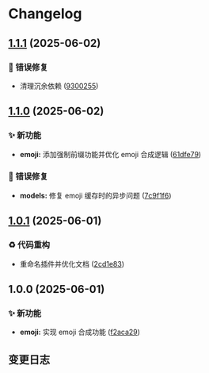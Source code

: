 # Changelog

## [1.1.1](https://github.com/CandriaJS/karin-plugin-emojimix/compare/v1.1.0...v1.1.1) (2025-06-02)


### 🐛 错误修复

* 清理沉余依赖 ([9300255](https://github.com/CandriaJS/karin-plugin-emojimix/commit/9300255a2e15dd139569d48146eb52f6ca988c54))

## [1.1.0](https://github.com/CandriaJS/karin-plugin-emojimix/compare/v1.0.1...v1.1.0) (2025-06-02)


### ✨ 新功能

* **emoji:** 添加强制前缀功能并优化 emoji 合成逻辑 ([61dfe79](https://github.com/CandriaJS/karin-plugin-emojimix/commit/61dfe79555b403b7c360e03f59e9742b9c37bc87))


### 🐛 错误修复

* **models:** 修复 emoji 缓存时的异步问题 ([7c9f1f6](https://github.com/CandriaJS/karin-plugin-emojimix/commit/7c9f1f6feb5c1638283d7bfa195fd6f30dce871f))

## [1.0.1](https://github.com/CandriaJS/karin-plugin-emojimix/compare/v1.0.0...v1.0.1) (2025-06-01)


### ♻️ 代码重构

* 重命名插件并优化文档 ([2cd1e83](https://github.com/CandriaJS/karin-plugin-emojimix/commit/2cd1e83a9487b0a43a82d76a31a5b9100f20519e))

## 1.0.0 (2025-06-01)


### ✨ 新功能

* **emoji:** 实现 emoji 合成功能 ([f2aca29](https://github.com/CandriaJS/karin-plugin-emojimix/commit/f2aca29b1b06dc2406a1dbd21d2a4dc9ff920db2))

## 变更日志
